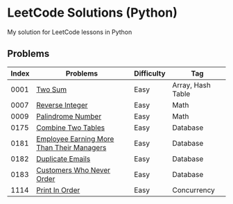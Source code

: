 # LeetCode Solutions (Python)

My solution for LeetCode lessons in Python

## Problems

| Index | Problems | Difficulty | Tag |
| --- | --- | --- | --- |
| 0001 | [Two Sum](problems/0001_TwoSum) | Easy | Array, Hash Table |
| 0007 | [Reverse Integer](problems/0007_ReverseInteger) | Easy | Math |
| 0009 | [Palindrome Number](problems/0009_PalindromeNumber) | Easy | Math |
| 0175 | [Combine Two Tables](problems/0175_CombineTwoTables) | Easy | Database |
| 0181 | [Employee Earning More Than Their Managers](problems/0192_DuplicateEmails) | Easy | Database |
| 0182 | [Duplicate Emails](problems/0181_EmployeeEarningMoreThanTheirManagers) | Easy | Database |
| 0183 | [Customers Who Never Order](https://github.com/ungtsuhan/leetcode-lessons/tree/main/problems/0183_CustomersWhoNeverOrder) | Easy | Database |
| 1114 | [Print In Order](problems/1114_PrintInOrder) | Easy | Concurrency |